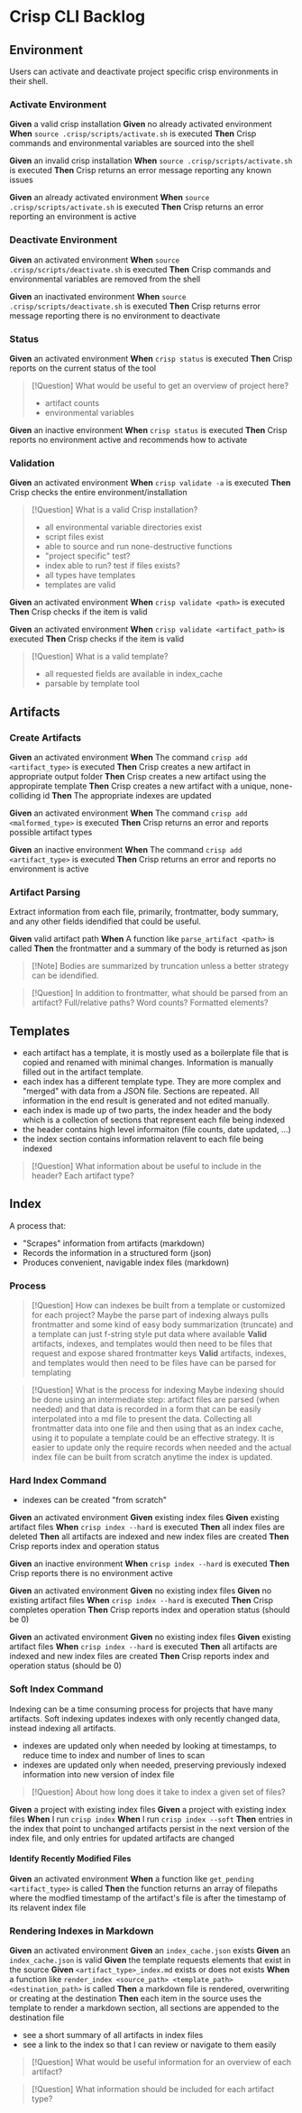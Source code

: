 # Crisp CLI Backlog

## Environment

Users can activate and deactivate project specific crisp environments in their shell.

### Activate Environment

**Given** a valid crisp installation
**Given** no already activated environment
**When** `source .crisp/scripts/activate.sh` is executed
**Then** Crisp commands and environmental variables are sourced into the shell

**Given** an invalid crisp installation
**When** `source .crisp/scripts/activate.sh` is executed
**Then** Crisp returns an error message reporting any known issues

**Given** an already activated environment
**When** `source .crisp/scripts/activate.sh` is executed
**Then** Crisp returns an error reporting an environment is active

### Deactivate Environment

**Given** an activated environment
**When** `source .crisp/scripts/deactivate.sh` is executed
**Then** Crisp commands and environmental variables are removed from the shell

**Given** an inactivated environment
**When** `source .crisp/scripts/deactivate.sh` is executed
**Then** Crisp returns error message reporting there is no environment to deactivate

### Status

**Given** an activated environment
**When** `crisp status` is executed
**Then** Crisp reports on the current status of the tool

> [!Question] What would be useful to get an overview of project here?
>
> - artifact counts
> - environmental variables

**Given** an inactive environment
**When** `crisp status` is executed
**Then** Crisp reports no environment active and recommends how to activate

### Validation

**Given** an activated environment
**When** `crisp validate -a` is executed
**Then** Crisp checks the entire environment/installation

> [!Question] What is a valid Crisp installation?
>
> - all environmental variable directories exist
> - script files exist
> - able to source and run none-destructive functions
> - "project specific" test?
> - index able to run? test if files exists?
> - all types have templates
> - templates are valid

**Given** an activated environment
**When** `crisp validate <path>` is executed
**Then** Crisp checks if the item is valid

**Given** an activated environment
**When** `crisp validate <artifact_path>` is executed
**Then** Crisp checks if the item is valid

> [!Question] What is a valid template?
>
> - all requested fields are available in index_cache
> - parsable by template tool

## Artifacts

### Create Artifacts

**Given** an activated environment
**When** The command `crisp add <artifact_type>` is executed
**Then** Crisp creates a new artifact in appropriate output folder
**Then** Crisp creates a new artifact using the appropirate template
**Then** Crisp creates a new artifact with a unique, none-colliding id
**Then** The appropriate indexes are updated

**Given** an activated environment
**When** The command `crisp add <malformed_type>` is executed
**Then** Crisp returns an error and reports possible artifact types

**Given** an inactive environment
**When** The command `crisp add <artifact_type>` is executed
**Then** Crisp returns an error and reports no environment is active

### Artifact Parsing

Extract information from each file, primarily, frontmatter, body summary,
and any other fields idendified that could be useful.

**Given** valid artifact path
**When** A function like `parse_artifact <path>` is called
**Then** the frontmatter and a summary of the body is returned as json

> [!Note] Bodies are summarized by truncation
>unless a better strategy can be idendified.

> [!Question] In addition to frontmatter, what should be parsed from an artifact?
> Full/relative paths?
> Word counts?
> Formatted elements?

## Templates

- each artifact has a template, it is mostly used as a boilerplate file that is copied
and renamed with minimal changes. Information is manually
filled out in the artifact template.
- each index has a different template type. They are more complex and
"merged" with data from a JSON file. Sections are repeated. All information in the end result is generated and not edited manually.
- each index is made up of two parts, the index header and the body
which is a collection of sections that represent each file being indexed
- the header contains high level informaiton (file counts, date updated, ...)
- the index section contains information relavent to each file being indexed

> [!Question] What information about be useful to include in the header? Each artifact type?

## Index

A process that:

- "Scrapes" information from artifacts (markdown)
- Records the information in a structured form (json)
- Produces convenient, navigable index files (markdown)

### Process

> [!Question] How can indexes be built from a template or customized for each project?
> Maybe the parse part of indexing always pulls frontmatter and some kind
> of easy body summarization (truncate) and a template can just f-string style
> put data where available
> **Valid** artifacts, indexes, and templates would then need to be files
> that request and expose shared frontmatter keys
> **Valid** artifacts, indexes, and templates would then need to be files
> have can be parsed for templating

> [!Question] What is the process for indexing
> Maybe indexing should be done using an intermediate step: artifact files
> are parsed (when needed) and that data is recorded in a form that can
> be easily interpolated into a md file to present the data.
> Collecting all frontmatter data into one file and then using that
> as an index cache, using it to populate a template could be an effective strategy.
> It is easier to update only the require records when needed and the
> actual index file can be built from scratch anytime the index is updated.

### Hard Index Command

- indexes can be created "from scratch"

**Given** an activated environment
**Given** existing index files
**Given** existing artifact files
**When** `crisp index --hard` is executed
**Then** all index files are deleted
**Then** all artifacts are indexed and new index files are created
**Then** Crisp reports index and operation status

**Given** an inactive environment
**When** `crisp index --hard` is executed
**Then** Crisp reports there is no environment active

**Given** an activated environment
**Given** no existing index files
**Given** no existing artifact files
**When** `crisp index --hard` is executed
**Then** Crisp completes operation
**Then** Crisp reports index and operation status (should be 0)

**Given** an activated environment
**Given** no existing index files
**Given** existing artifact files
**When** `crisp index --hard` is executed
**Then** all artifacts are indexed and new index files are created
**Then** Crisp reports index and operation status (should be 0)

### Soft Index Command

Indexing can be a time consuming process for projects that have many artifacts.
Soft indexing updates indexes with only recently changed data, instead
indexing all artifacts.

- indexes are updated only when needed by looking at timestamps, to reduce
time to index and number of lines to scan
- indexes are updated only when needed, preserving previously indexed information
into new version of index file

> [!Question] About how long does it take to index a given set of files?

**Given** a project with existing index files
**Given** a project with existing index files
**When** I run `crisp index`
**When** I run `crisp index --soft`
**Then** entries in the index that point to unchanged artifacts persist in the
next version of the index file, and only entries for updated artifacts are changed

#### Identify Recently Modified Files

**Given** an activated environment
**When** a function like `get_pending <artifact_type>` is called
**Then** the function returns an array of filepaths where the modfied timestamp
of the artifact's file is after the timestamp of its relavent index file

### Rendering Indexes in Markdown

**Given** an activated environment
**Given** an `index_cache.json` exists
**Given** an `index_cache.json` is valid
**Given** the template requests elements that exist in the source
**Given** `<artifact_type>_index.md` exists or does not exists
**When** a function like `render_index <source_path> <template_path> <destination_path>`
is called
**Then** a markdown file is rendered, overwriting or creating at the destination
**Then** each item in the source uses the template to render a markdown section,
all sections are appended to the destination file

- see a short summary of all artifacts in index files
- see a link to the index so that I can review or navigate to them easily

> [!Question] What would be useful information for an overview of each artifact?

> [!Question] What information should be included for each artifact type?
